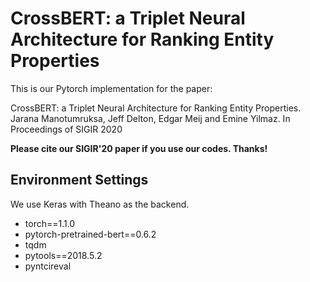 
# CrossBERT: a Triplet Neural Architecture for Ranking Entity Properties

This is our Pytorch implementation for the paper:

CrossBERT: a Triplet Neural Architecture for Ranking Entity Properties. Jarana Manotumruksa, Jeff Delton, Edgar Meij and Emine Yilmaz. In Proceedings of SIGIR 2020

**Please cite our SIGIR'20 paper if you use our codes. Thanks!** 

## Environment Settings
We use Keras with Theano as the backend. 
- torch==1.1.0
- pytorch-pretrained-bert==0.6.2
- tqdm
- pytools==2018.5.2
- pyntcireval
